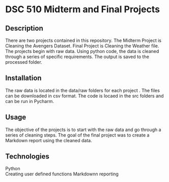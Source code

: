 # DSC 510 Midterm and Final Projects

## Description
There are two projects contained in this repository.
The Midterm Project is Cleaning the Avengers Dataset.
Final Project is Cleaning the Weather file.
The projects begin with raw data.
Using python code, the data is cleaned through a series of specific requirements.
The output is saved to the processed folder.

## Installation
The raw data is located in the data/raw folders for each project .
The files can be downloaded in csv format.
The code is locaed in the src folders and can be run in Pycharm.

## Usage
The objective of the projects is to start with the raw data and go through a series of cleaning steps.
The goal of the final project was to create a Markdown report using the cleaned data.

## Technologies
Python	
Creating user defined functions	
Markdownn reporting	


